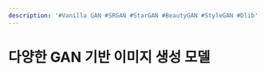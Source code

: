 ```yaml
---
description: '#Vanilla GAN #SRGAN #StarGAN #BeautyGAN #StyleGAN #Dlib'
---
```


# 다양한 GAN 기반 이미지 생성 모델

<figure><img src="../../../.gitbook/assets/다양한 GAN 기반 이미지 생성 모델_페이지_01.jpg" alt=""><figcaption></figcaption></figure>

<figure><img src="../../../.gitbook/assets/다양한 GAN 기반 이미지 생성 모델_페이지_02.jpg" alt=""><figcaption></figcaption></figure>

<figure><img src="../../../.gitbook/assets/다양한 GAN 기반 이미지 생성 모델_페이지_03.jpg" alt=""><figcaption></figcaption></figure>

<figure><img src="../../../.gitbook/assets/다양한 GAN 기반 이미지 생성 모델_페이지_04.jpg" alt=""><figcaption></figcaption></figure>

<figure><img src="../../../.gitbook/assets/다양한 GAN 기반 이미지 생성 모델_페이지_05.jpg" alt=""><figcaption></figcaption></figure>

<figure><img src="../../../.gitbook/assets/다양한 GAN 기반 이미지 생성 모델_페이지_06.jpg" alt=""><figcaption></figcaption></figure>

<figure><img src="../../../.gitbook/assets/다양한 GAN 기반 이미지 생성 모델_페이지_07.jpg" alt=""><figcaption></figcaption></figure>

<figure><img src="../../../.gitbook/assets/다양한 GAN 기반 이미지 생성 모델_페이지_08.jpg" alt=""><figcaption></figcaption></figure>

<figure><img src="../../../.gitbook/assets/다양한 GAN 기반 이미지 생성 모델_페이지_09.jpg" alt=""><figcaption></figcaption></figure>

<figure><img src="../../../.gitbook/assets/다양한 GAN 기반 이미지 생성 모델_페이지_10.jpg" alt=""><figcaption></figcaption></figure>

<figure><img src="../../../.gitbook/assets/다양한 GAN 기반 이미지 생성 모델_페이지_11.jpg" alt=""><figcaption></figcaption></figure>

<figure><img src="../../../.gitbook/assets/다양한 GAN 기반 이미지 생성 모델_페이지_12.jpg" alt=""><figcaption></figcaption></figure>

<figure><img src="../../../.gitbook/assets/다양한 GAN 기반 이미지 생성 모델_페이지_13.jpg" alt=""><figcaption></figcaption></figure>

<figure><img src="../../../.gitbook/assets/다양한 GAN 기반 이미지 생성 모델_페이지_14.jpg" alt=""><figcaption></figcaption></figure>

<figure><img src="../../../.gitbook/assets/다양한 GAN 기반 이미지 생성 모델_페이지_15.jpg" alt=""><figcaption></figcaption></figure>

<figure><img src="../../../.gitbook/assets/다양한 GAN 기반 이미지 생성 모델_페이지_16.jpg" alt=""><figcaption></figcaption></figure>

<figure><img src="../../../.gitbook/assets/다양한 GAN 기반 이미지 생성 모델_페이지_17.jpg" alt=""><figcaption></figcaption></figure>

<figure><img src="../../../.gitbook/assets/다양한 GAN 기반 이미지 생성 모델_페이지_18.jpg" alt=""><figcaption></figcaption></figure>

<figure><img src="../../../.gitbook/assets/다양한 GAN 기반 이미지 생성 모델_페이지_19.jpg" alt=""><figcaption></figcaption></figure>

<figure><img src="../../../.gitbook/assets/다양한 GAN 기반 이미지 생성 모델_페이지_20.jpg" alt=""><figcaption></figcaption></figure>

<figure><img src="../../../.gitbook/assets/다양한 GAN 기반 이미지 생성 모델_페이지_21.jpg" alt=""><figcaption></figcaption></figure>

<figure><img src="../../../.gitbook/assets/다양한 GAN 기반 이미지 생성 모델_페이지_22.jpg" alt=""><figcaption></figcaption></figure>

<figure><img src="../../../.gitbook/assets/다양한 GAN 기반 이미지 생성 모델_페이지_23.jpg" alt=""><figcaption></figcaption></figure>

<figure><img src="../../../.gitbook/assets/다양한 GAN 기반 이미지 생성 모델_페이지_24.jpg" alt=""><figcaption></figcaption></figure>

<figure><img src="../../../.gitbook/assets/다양한 GAN 기반 이미지 생성 모델_페이지_25.jpg" alt=""><figcaption></figcaption></figure>

<figure><img src="../../../.gitbook/assets/다양한 GAN 기반 이미지 생성 모델_페이지_26.jpg" alt=""><figcaption></figcaption></figure>

<figure><img src="../../../.gitbook/assets/다양한 GAN 기반 이미지 생성 모델_페이지_27.jpg" alt=""><figcaption></figcaption></figure>

<figure><img src="../../../.gitbook/assets/다양한 GAN 기반 이미지 생성 모델_페이지_28.jpg" alt=""><figcaption></figcaption></figure>

<figure><img src="../../../.gitbook/assets/다양한 GAN 기반 이미지 생성 모델_페이지_29.jpg" alt=""><figcaption></figcaption></figure>

<figure><img src="../../../.gitbook/assets/다양한 GAN 기반 이미지 생성 모델_페이지_30 (1).jpg" alt=""><figcaption></figcaption></figure>

<figure><img src="../../../.gitbook/assets/다양한 GAN 기반 이미지 생성 모델_페이지_31.jpg" alt=""><figcaption></figcaption></figure>

<figure><img src="../../../.gitbook/assets/다양한 GAN 기반 이미지 생성 모델_페이지_32.jpg" alt=""><figcaption></figcaption></figure>

